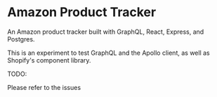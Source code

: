 # Amazon Product Tracker
An Amazon product tracker built with GraphQL, React, Express, and Postgres.

This is an experiment to test GraphQL and the Apollo client, as well as Shopify's component library.

TODO:

Please refer to the issues
